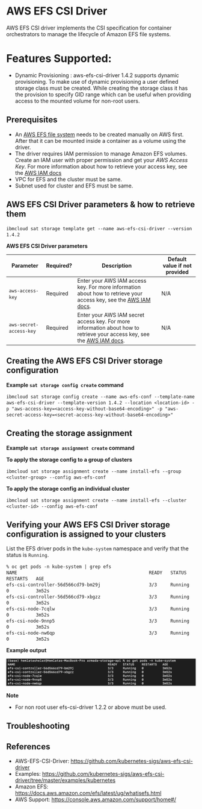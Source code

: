 # AWS EFS CSI Driver

AWS EFS CSI driver implements the CSI specification for container orchestrators to manage the lifecycle of Amazon EFS file systems.

# Features Supported:
- Dynamic Provisioning : aws-efs-csi-driver 1.4.2 supports dynamic provisioning. To make use of dynamic provisioning a user defined storage class must be created. While creating the storage class it has the provision to specify GID range which can be useful when providing access to the mounted volume for non-root users.

## Prerequisites

- An [AWS EFS file system](https://docs.aws.amazon.com/efs/latest/ug/gs-step-two-create-efs-resources.html) needs to be created manually on AWS first. After that it can be mounted inside a container as a volume using the driver.
- The driver requires IAM permission to manage Amazon EFS volumes. Create an IAM user with proper permission and get your *AWS Access Key*. For more information about how to retrieve your access key, see the [AWS IAM docs](https://docs.aws.amazon.com/IAM/latest/UserGuide/id_credentials_access-keys.html)
- VPC for EFS and the cluster must be same.
- Subnet used for cluster and EFS must be same.
## AWS EFS CSI Driver parameters & how to retrieve them

```
ibmcloud sat storage template get --name aws-efs-csi-driver --version 1.4.2

```
**AWS EFS CSI Driver parameters**

| Parameter | Required? | Description | Default value if not provided |
| --- | --- | --- | --- |
| `aws-access-key` | Required | Enter your AWS IAM access key. For more information about how to retrieve your access key, see the [AWS IAM docs](https://docs.aws.amazon.com/IAM/latest/UserGuide/id_credentials_access-keys.html). | N/A |
| `aws-secret-access-key` | Required | Enter your AWS IAM secret access key. For more information about how to retrieve your access key, see the [AWS IAM docs](https://docs.aws.amazon.com/IAM/latest/UserGuide/id_credentials_access-keys.html). | N/A | |


## Creating the AWS EFS CSI Driver storage configuration

**Example `sat storage config create` command**

```
ibmcloud sat storage config create --name aws-efs-conf --template-name aws-efs-csi-driver --template-version 1.4.2 --location <location-id> -p "aws-access-key=<access-key-without-base64-encoding>" -p "aws-secret-access-key=<secret-access-key-without-base64-encoding>"
```

## Creating the storage assignment

**Example `sat storage assignment create` command**

**To apply the storage config to a group of clusters**
```
ibmcloud sat storage assignment create --name install-efs --group <cluster-group> --config aws-efs-conf
```
**To apply the storage config an individual cluster**
```
ibmcloud sat storage assignment create --name install-efs --cluster <cluster-id> --config aws-efs-conf
```

## Verifying your AWS EFS CSI Driver storage configuration is assigned to your clusters
List the EFS driver pods in the `kube-system` namespace and verify that the status is `Running`.
```
% oc get pods -n kube-system | grep efs
NAME                                                 READY   STATUS    RESTARTS   AGE
efs-csi-controller-56d566cd79-bm29j                  3/3     Running   0          3m52s
efs-csi-controller-56d566cd79-xbgzz                  3/3     Running   0          3m52s
efs-csi-node-7cqlw                                   3/3     Running   0          3m52s
efs-csi-node-9nnp5                                   3/3     Running   0          3m52s
efs-csi-node-nw6qp                                   3/3     Running   0          3m52s
```


**Example output**

![Example Output](./images/output.png)

**Note**
- For non root user efs-csi-driver 1.2.2 or above must be used.
## Troubleshooting



## References

- AWS-EFS-CSI-Driver: https://github.com/kubernetes-sigs/aws-efs-csi-driver
- Examples: https://github.com/kubernetes-sigs/aws-efs-csi-driver/tree/master/examples/kubernetes
- Amazon EFS: https://docs.aws.amazon.com/efs/latest/ug/whatisefs.html
- AWS Support: https://console.aws.amazon.com/support/home#/
